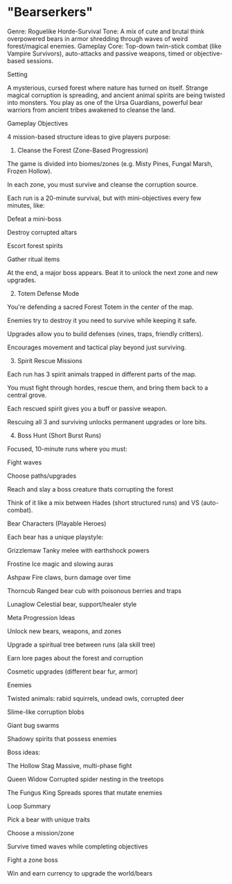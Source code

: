 # "Bearserkers"

Genre: Roguelike Horde-Survival
Tone: A mix of cute and brutal  think overpowered bears in armor shredding through waves of weird forest/magical enemies.
Gameplay Core: Top-down twin-stick combat (like Vampire Survivors), auto-attacks and passive weapons, timed or objective-based sessions.

Setting

A mysterious, cursed forest where nature has turned on itself. Strange magical corruption is spreading, and ancient animal spirits are being twisted into monsters. You play as one of the Ursa Guardians, powerful bear warriors from ancient tribes awakened to cleanse the land.

Gameplay Objectives

4 mission-based structure ideas to give players purpose:

1. Cleanse the Forest (Zone-Based Progression)

The game is divided into biomes/zones (e.g. Misty Pines, Fungal Marsh, Frozen Hollow).

In each zone, you must survive and cleanse the corruption source.

Each run is a 20-minute survival, but with mini-objectives every few minutes, like:

Defeat a mini-boss

Destroy corrupted altars

Escort forest spirits

Gather ritual items

At the end, a major boss appears. Beat it to unlock the next zone and new upgrades.

2. Totem Defense Mode

You're defending a sacred Forest Totem in the center of the map.

Enemies try to destroy it  you need to survive while keeping it safe.

Upgrades allow you to build defenses (vines, traps, friendly critters).

Encourages movement and tactical play beyond just surviving.

3. Spirit Rescue Missions

Each run has 3 spirit animals trapped in different parts of the map.

You must fight through hordes, rescue them, and bring them back to a central grove.

Each rescued spirit gives you a buff or passive weapon.

Rescuing all 3 and surviving unlocks permanent upgrades or lore bits.

4. Boss Hunt (Short Burst Runs)

Focused, 10-minute runs where you must:

Fight waves

Choose paths/upgrades

Reach and slay a boss creature thats corrupting the forest

Think of it like a mix between Hades (short structured runs) and VS (auto-combat).

Bear Characters (Playable Heroes)

Each bear has a unique playstyle:

Grizzlemaw  Tanky melee with earthshock powers

Frostine  Ice magic and slowing auras

Ashpaw  Fire claws, burn damage over time

Thorncub  Ranged bear cub with poisonous berries and traps

Lunaglow  Celestial bear, support/healer style

Meta Progression Ideas

Unlock new bears, weapons, and zones

Upgrade a spiritual tree between runs (ala skill tree)

Earn lore pages about the forest and corruption

Cosmetic upgrades (different bear fur, armor)

Enemies

Twisted animals: rabid squirrels, undead owls, corrupted deer

Slime-like corruption blobs

Giant bug swarms

Shadowy spirits that possess enemies

Boss ideas:

The Hollow Stag  Massive, multi-phase fight

Queen Widow  Corrupted spider nesting in the treetops

The Fungus King  Spreads spores that mutate enemies

Loop Summary

Pick a bear with unique traits

Choose a mission/zone

Survive timed waves while completing objectives

Fight a zone boss

Win and earn currency to upgrade the world/bears
